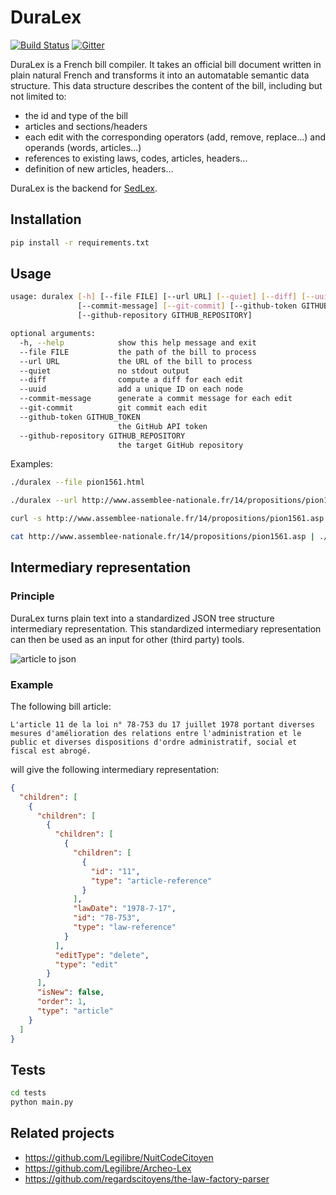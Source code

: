 # DuraLex

[![Build Status](https://img.shields.io/travis/Legilibre/DuraLex.svg)](https://travis-ci.org/Legilibre/DuraLex)
[![Gitter](https://img.shields.io/gitter/room/nwjs/nw.js.svg)](https://gitter.im/Legilibre/DuraLex)

DuraLex is a French bill compiler. It takes an official bill document written in plain natural French and transforms
it into an automatable semantic data structure. This data structure describes the content of the bill, including but
not limited to:

* the id and type of the bill
* articles and sections/headers
* each edit with the corresponding operators (add, remove, replace...) and operands (words, articles...)
* references to existing laws, codes, articles, headers...
* definition of new articles, headers...

DuraLex is the backend for [SedLex](https://github.com/Legilibre/SedLex).

## Installation

```bash
pip install -r requirements.txt
```

## Usage

```bash
usage: duralex [-h] [--file FILE] [--url URL] [--quiet] [--diff] [--uuid]
               [--commit-message] [--git-commit] [--github-token GITHUB_TOKEN]
               [--github-repository GITHUB_REPOSITORY]

optional arguments:
  -h, --help            show this help message and exit
  --file FILE           the path of the bill to process
  --url URL             the URL of the bill to process
  --quiet               no stdout output
  --diff                compute a diff for each edit
  --uuid                add a unique ID on each node
  --commit-message      generate a commit message for each edit
  --git-commit          git commit each edit
  --github-token GITHUB_TOKEN
                        the GitHub API token
  --github-repository GITHUB_REPOSITORY
                        the target GitHub repository
```

Examples:

```bash
./duralex --file pion1561.html
```
```bash
./duralex --url http://www.assemblee-nationale.fr/14/propositions/pion1561.asp
```
```bash
curl -s http://www.assemblee-nationale.fr/14/propositions/pion1561.asp | ./duralex
```
```bash
cat http://www.assemblee-nationale.fr/14/propositions/pion1561.asp | ./duralex
```

## Intermediary representation

### Principle

DuraLex turns plain text into a standardized JSON tree structure intermediary representation.
This standardized intermediary representation can then be used as an input for other (third party) tools.

![article to json](article_to_json.jpg)

### Example

The following bill article:

```
L'article 11 de la loi n° 78-753 du 17 juillet 1978 portant diverses mesures d'amélioration des relations entre l'administration et le public et diverses dispositions d'ordre administratif, social et fiscal est abrogé.
```

will give the following intermediary representation:

```json
{
  "children": [
    {
      "children": [
        {
          "children": [
            {
              "children": [
                {
                  "id": "11",
                  "type": "article-reference"
                }
              ],
              "lawDate": "1978-7-17",
              "id": "78-753",
              "type": "law-reference"
            }
          ],
          "editType": "delete",
          "type": "edit"
        }
      ],
      "isNew": false,
      "order": 1,
      "type": "article"
    }
  ]
}
```

## Tests

```bash
cd tests
python main.py
```

## Related projects

* https://github.com/Legilibre/NuitCodeCitoyen
* https://github.com/Legilibre/Archeo-Lex
* https://github.com/regardscitoyens/the-law-factory-parser
